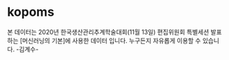 # kopoms
본 데이터는 2020년 한국생산관리추계학술대회(11월 13일) 편집위원회 특별세션 발표하는 [머신러닝의 기본]에 사용한 데이터 입니다. 누구든지 자유롭게 이용할 수 있습니다. -김계수-
